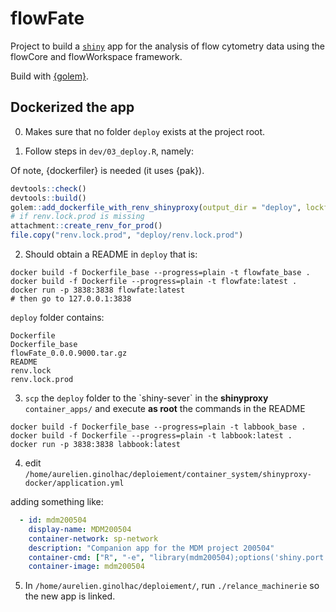# flowFate

Project to build a [`shiny`](https://shiny.rstudio.com/) app for the analysis of flow cytometry data using the flowCore and flowWorkspace framework.

Build with [{golem}](https://github.com/ThinkR-open/golem).



## Dockerized the app

0. Makes sure that no folder `deploy` exists at the project root.

1. Follow steps in `dev/03_deploy.R`, namely:

Of note, {dockerfiler} is needed (it uses {pak}).

``` r
devtools::check()
devtools::build()
golem::add_dockerfile_with_renv_shinyproxy(output_dir = "deploy", lockfile = "renv.lock")
# if renv.lock.prod is missing
attachment::create_renv_for_prod()
file.copy("renv.lock.prod", "deploy/renv.lock.prod")
```

2. Should obtain a README in `deploy` that is:

```
docker build -f Dockerfile_base --progress=plain -t flowfate_base .
docker build -f Dockerfile --progress=plain -t flowfate:latest .
docker run -p 3838:3838 flowfate:latest
# then go to 127.0.0.1:3838
```

`deploy` folder contains:

```
Dockerfile
Dockerfile_base
flowFate_0.0.0.9000.tar.gz
README
renv.lock
renv.lock.prod
```


3.  `scp` the `deploy` folder to the \`shiny-sever\` in the **shinyproxy** `container_apps/` and execute **as root** the commands in the README

```
docker build -f Dockerfile_base --progress=plain -t labbook_base .
docker build -f Dockerfile --progress=plain -t labbook:latest .
docker run -p 3838:3838 labbook:latest
```

4. edit `/home/aurelien.ginolhac/deploiement/container_system/shinyproxy-docker/application.yml`

adding something like:

```yaml
  - id: mdm200504
    display-name: MDM200504
    container-network: sp-network
    description: "Companion app for the MDM project 200504"
    container-cmd: ["R", "-e", "library(mdm200504);options('shiny.port'=3838,shiny.host='0.0.0.0');mdm200504::run_app()"]
    container-image: mdm200504
```

5. In `/home/aurelien.ginolhac/deploiement/`, run `./relance_machinerie` so the new app is linked.

